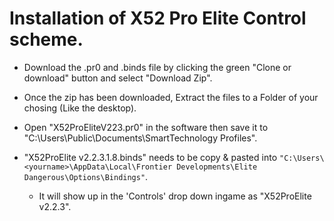 # Installation of X52 Pro Elite Control scheme.

 * Download the .pr0 and .binds file by clicking the green "Clone or download" button and select "Download Zip".
  
 * Once the zip has been downloaded, Extract the files to a Folder of your chosing (Like the desktop).
  
 * Open "X52ProEliteV223.pr0" in the software then save it to "C:\Users\Public\Documents\SmartTechnology Profiles".
  
 * "X52ProElite v2.2.3.1.8.binds" needs to be copy & pasted into ``` "C:\Users\<yourname>\AppData\Local\Frontier Developments\Elite Dangerous\Options\Bindings" ```.
    * It will show up in the 'Controls' drop down ingame as "X52ProElite v2.2.3".
